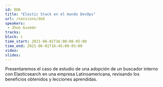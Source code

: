 ```yaml
---
id: DO6
title: "Elastic Stack en el mundo DevOps"
url: /sessions/do6
speakers:
 - Jhon Guzmán
tracks:
block: c
time_start: 2021-06-01T16:00:00-05:00
time_end: 2021-06-01T16:45:00-05:00
video:
slides:
---
```


Presentaremos el caso de estudio de una adopción de un buscador interno con Elasticsearch en una empresa Latinoamericana, revisando los beneficios obtenidos y lecciones aprendidas.
